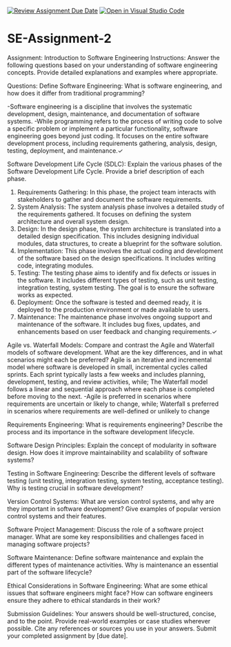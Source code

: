 [![Review Assignment Due Date](https://classroom.github.com/assets/deadline-readme-button-24ddc0f5d75046c5622901739e7c5dd533143b0c8e959d652212380cedb1ea36.svg)](https://classroom.github.com/a/-ucQIGTc)
[![Open in Visual Studio Code](https://classroom.github.com/assets/open-in-vscode-718a45dd9cf7e7f842a935f5ebbe5719a5e09af4491e668f4dbf3b35d5cca122.svg)](https://classroom.github.com/online_ide?assignment_repo_id=15246386&assignment_repo_type=AssignmentRepo)
# SE-Assignment-2
Assignment: Introduction to Software Engineering
Instructions:
Answer the following questions based on your understanding of software engineering concepts. Provide detailed explanations and examples where appropriate.

Questions:
Define Software Engineering:
What is software engineering, and how does it differ from traditional programming?

-Software engineering is a discipline that involves the systematic development, design, maintenance, and documentation of software systems.
-While programming refers to the process of writing code to solve a specific problem or implement a particular functionality, software engineering goes beyond just coding. It focuses on the entire software development process, including requirements gathering, analysis, design, testing, deployment, and maintenance.✓

Software Development Life Cycle (SDLC):
Explain the various phases of the Software Development Life Cycle. Provide a brief description of each phase.

1. Requirements Gathering: In this phase, the project team interacts with stakeholders to gather and document the software requirements.
2. System Analysis: The system analysis phase involves a detailed study of the requirements gathered. It focuses on defining the system architecture and overall system design.
3. Design: In the design phase, the system architecture is translated into a detailed design specification. This includes designing individual modules, data structures, to create a blueprint for the software solution.
4. Implementation: This phase involves the actual coding and development of the software based on the design specifications. It includes writing code, integrating modules.
5. Testing: The testing phase aims to identify and fix defects or issues in the software. It includes different types of testing, such as unit testing, integration testing, system testing. The goal is to ensure the software works as expected.
6. Deployment: Once the software is tested and deemed ready, it is deployed to the production environment or made available to users.
7. Maintenance: The maintenance phase involves ongoing support and maintenance of the software. It includes bug fixes, updates, and enhancements based on user feedback and changing requirements.✓

Agile vs. Waterfall Models:
Compare and contrast the Agile and Waterfall models of software development. What are the key differences, and in what scenarios might each be preferred?
Agile is an iterative and incremental model where software is developed in small, incremental cycles called sprints. Each sprint typically lasts a few weeks and includes planning, development, testing, and review activities, while;
The Waterfall model follows a linear and sequential approach where each phase is completed before moving to the next.
-Agile is preferred in scenarios where requirements are uncertain or likely to change, while;
Waterfall s preferred in scenarios where requirements are well-defined or unlikely to change

Requirements Engineering:
What is requirements engineering? Describe the process and its importance in the software development lifecycle.

Software Design Principles:
Explain the concept of modularity in software design. How does it improve maintainability and scalability of software systems?

Testing in Software Engineering:
Describe the different levels of software testing (unit testing, integration testing, system testing, acceptance testing). Why is testing crucial in software development?

Version Control Systems:
What are version control systems, and why are they important in software development? Give examples of popular version control systems and their features.

Software Project Management:
Discuss the role of a software project manager. What are some key responsibilities and challenges faced in managing software projects?

Software Maintenance:
Define software maintenance and explain the different types of maintenance activities. Why is maintenance an essential part of the software lifecycle?

Ethical Considerations in Software Engineering:
What are some ethical issues that software engineers might face? How can software engineers ensure they adhere to ethical standards in their work?


Submission Guidelines:
Your answers should be well-structured, concise, and to the point.
Provide real-world examples or case studies wherever possible.
Cite any references or sources you use in your answers.
Submit your completed assignment by [due date].
